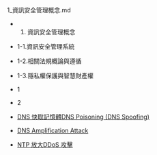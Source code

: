 1_資訊安全管理概念.md
 - 1. 資訊安全管理概念
 - 1-1.資訊安全管理系統
 - 1-2.相關法規概論與遵循
 - 1-3.隱私權保護與智慧財產權
 
  - 1
   - 2




- [DNS 快取記憶體DNS Poisoning (DNS Spoofing)]()
- [DNS Amplification Attack]()
- [NTP 放大DDoS 攻擊]()
